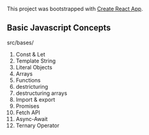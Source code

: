 This project was bootstrapped with [Create React App](https://github.com/facebook/create-react-app).

## Basic Javascript Concepts
src/bases/

1. Const & Let
2. Template String
3. Literal Objects
4. Arrays
5. Functions
6. destricturing
7. destructuring arrays
8. Import & export
9. Promises
10. Fetch API
11. Async-Await
12. Ternary Operator
